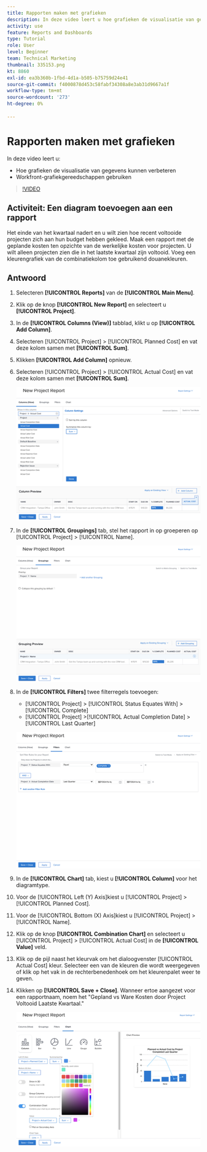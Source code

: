 ```yaml
---
title: Rapporten maken met grafieken
description: In deze video leert u hoe grafieken de visualisatie van gegevens kunnen verbeteren en hoe u grafiekgereedschappen kunt gebruiken in [!DNL  Workfront].
activity: use
feature: Reports and Dashboards
type: Tutorial
role: User
level: Beginner
team: Technical Marketing
thumbnail: 335153.png
kt: 8860
exl-id: ea3b360b-1fbd-4d1a-b505-b75759d24e41
source-git-commit: f4000878d453c58fabf34308a8e3ab31d9667a1f
workflow-type: tm+mt
source-wordcount: '273'
ht-degree: 0%

---
```


# Rapporten maken met grafieken

In deze video leert u:

* Hoe grafieken de visualisatie van gegevens kunnen verbeteren
* Workfront-grafiekgereedschappen gebruiken

>[!VIDEO](https://video.tv.adobe.com/v/335155/?quality=12)

## Activiteit: Een diagram toevoegen aan een rapport

Het einde van het kwartaal nadert en u wilt zien hoe recent voltooide projecten zich aan hun budget hebben gekleed. Maak een rapport met de geplande kosten ten opzichte van de werkelijke kosten voor projecten. U wilt alleen projecten zien die in het laatste kwartaal zijn voltooid. Voeg een kleurengrafiek van de combinatiekolom toe gebruikend douanekleuren.

## Antwoord

1. Selecteren **[!UICONTROL Reports]** van de **[!UICONTROL Main Menu]**.
1. Klik op de knop **[!UICONTROL New Report]** en selecteert u **[!UICONTROL Project]**.
1. In de **[!UICONTROL Columns (View)]** tabblad, klikt u op **[!UICONTROL Add Column]**.
1. Selecteren [!UICONTROL Project] > [!UICONTROL Planned Cost] en vat deze kolom samen met **[!UICONTROL Sum]**.
1. Klikken **[!UICONTROL Add Column]** opnieuw.
1. Selecteren [!UICONTROL Project] > [!UICONTROL Actual Cost] en vat deze kolom samen met **[!UICONTROL Sum]**.

   ![Een beeld van het scherm om kolommen aan een rapport toe te voegen](assets/chart-report-columns.png)

1. In de **[!UICONTROL Groupings]** tab, stel het rapport in op groeperen op [!UICONTROL Project] > [!UICONTROL Name].

   ![Een beeld van het scherm om groepen aan een rapport toe te voegen](assets/chart-report-groupings.png)

1. In de **[!UICONTROL Filters]** twee filterregels toevoegen:

   * [!UICONTROL Project] > [!UICONTROL Status Equates With] > [!UICONTROL Complete]
   * [!UICONTROL Project] >[!UICONTROL  Actual Completion Date] > [!UICONTROL Last Quarter]

   ![Een afbeelding van het scherm om filters toe te voegen aan een rapport](assets/chart-report-filters.png)

1. In de **[!UICONTROL Chart]** tab, kiest u **[!UICONTROL Column]** voor het diagramtype.
1. Voor de [!UICONTROL Left (Y) Axis]kiest u [!UICONTROL Project] > [!UICONTROL Planned Cost].
1. Voor de [!UICONTROL Bottom (X) Axis]kiest u [!UICONTROL Project] > [!UICONTROL Name].
1. Klik op de knop **[!UICONTROL Combination Chart]** en selecteert u [!UICONTROL Project] > [!UICONTROL Actual Cost] in de **[!UICONTROL Value]** veld.
1. Klik op de pijl naast het kleurvak om het dialoogvenster [!UICONTROL Actual Cost] kleur. Selecteer een van de kleuren die wordt weergegeven of klik op het vak in de rechterbenedenhoek om het kleurenpalet weer te geven.
1. Klikken op **[!UICONTROL Save + Close]**. Wanneer ertoe aangezet voor een rapportnaam, noem het &quot;Gepland vs Ware Kosten door Project Voltooid Laatste Kwartaal.&quot;

   ![Een beeld van het scherm om een grafiek aan een rapport toe te voegen](assets/chart-report-chart.png)
